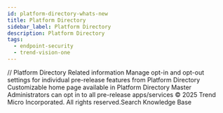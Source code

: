 ```yaml
---
id: platform-directory-whats-new
title: Platform Directory
sidebar_label: Platform Directory
description: Platform Directory
tags:
  - endpoint-security
  - trend-vision-one
---
```


/*<![CDATA[*/ $('#title').html($('meta[name=map-description]').attr('content')); /*]]>*/ Platform Directory Related information Manage opt-in and opt-out settings for individual pre-release features from Platform Directory Customizable home page available in Platform Directory Master Administrators can opt in to all pre-release apps/services © 2025 Trend Micro Incorporated. All rights reserved.Search Knowledge Base